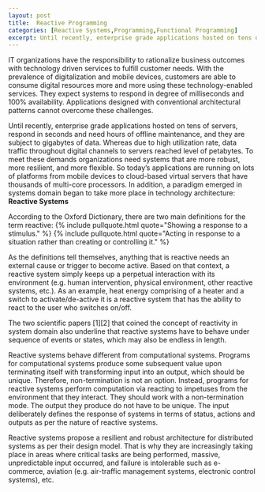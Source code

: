 ```yaml
---
layout: post
title:  Reactive Programming
categories: [Reactive Systems,Programming,Functional Programming]
excerpt: Until recently, enterprise grade applications hosted on tens of servers, respond in seconds and need hours of offline maintenance and they are subject to gigabytes of data. Whereas due to high utilization rate, data traffic throughout digital channels to servers reached level of petabytes. To meet these demands organizations need systems that are more robust, more resilient, and more flexible. So today’s applications are running on lots of platforms from mobile devices to cloud-based virtual servers that have thousands of multi-core processors. In addition, a paradigm emerged in systems domain began to take more place in technology architecture-Reactive Systems
---
```

IT organizations have the responsibility to rationalize business outcomes with technology driven services to fulfill customer needs. With the prevalence of digitalization and mobile devices, customers are able to consume digital resources more and more using these technology-enabled services. They expect systems to respond in degree of milliseconds and 100% availability. Applications designed with conventional architectural patterns cannot overcome these challenges.

Until recently, enterprise grade applications hosted on tens of servers, respond in seconds and need hours of offline maintenance, and they are subject to gigabytes of data. Whereas due to high utilization rate, data traffic throughout digital channels to servers reached level of petabytes. To meet these demands organizations need systems that are more robust, more resilient, and more flexible. So today’s applications are running on lots of platforms from mobile devices to cloud-based virtual servers that have thousands of multi-core processors. In addition, a paradigm emerged in systems domain began to take more place in technology architecture: **Reactive Systems**

According to the Oxford Dictionary, there are two main definitions for the term reactive:
{% include pullquote.html quote="Showing a response to a stimulus." %}
{% include pullquote.html quote="Acting in response to a situation rather than creating or controlling it." %}

As the definitions tell themselves, anything that is reactive needs an external cause or trigger to become active. Based on that context, a reactive system simply keeps up a perpetual interaction with its environment (e.g. human intervention, physical environment, other reactive systems, etc.). As an example, heat energy comprising of a heater and a switch to activate/de-active it is a reactive system that has the ability to react to the user who switches on/off.

The two scientific papers [1][2] that coined the concept of reactivity in system domain also underline that reactive systems have to behave under sequence of events or states, which may also be endless in length.

Reactive systems behave different from computational systems. Programs for computational systems produce some subsequent value upon terminating itself with transforming input into an output, which should be unique. Therefore, non-termination is not an option. Instead, programs for reactive systems perform computation via reacting to impetuses from the environment that they interact. They should work with a non-termination mode. The output they produce do not have to be unique. The input deliberately defines the response of systems in terms of status, actions and outputs as per the nature of reactive systems.

Reactive systems propose a resilient and robust architecture for distributed systems as per their design model. That is why they are increasingly taking place in areas where critical tasks are being performed, massive, unpredictable input occurred, and failure is intolerable such as e-commerce, aviation (e.g. air-traffic management systems, electronic control systems), etc.

